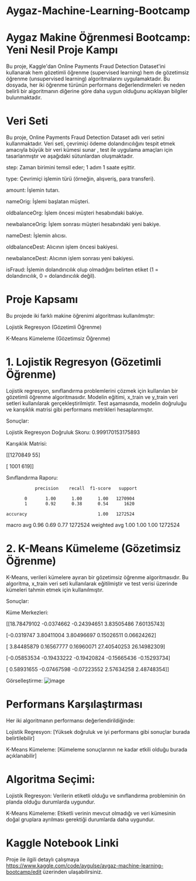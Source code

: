 # Aygaz-Machine-Learning-Bootcamp

# Aygaz Makine Öğrenmesi Bootcamp: Yeni Nesil Proje Kampı 
Bu proje, Kaggle'dan Online Payments Fraud Detection Dataset'ini kullanarak hem gözetimli öğrenme (supervised learning) hem de gözetimsiz öğrenme (unsupervised learning) algoritmalarını uygulamaktadır. Bu dosyada, her iki öğrenme türünün performans değerlendirmeleri ve neden belirli bir algoritmanın diğerine göre daha uygun olduğunu açıklayan bilgiler bulunmaktadır.

# Veri Seti

 Bu proje, Online Payments Fraud Detection Dataset adlı veri setini kullanmaktadır. Veri seti, çevrimiçi ödeme dolandırıcılığını tespit etmek amacıyla büyük bir veri kümesi sunar , test ile uygulama amaçları için tasarlanmıştır ve aşağıdaki sütunlardan oluşmaktadır.

step: Zaman birimini temsil eder; 1 adım 1 saate eşittir.

type: Çevrimiçi işlemin türü (örneğin, alışveriş, para transferi).

amount: İşlemin tutarı.

nameOrig: İşlemi başlatan müşteri.

oldbalanceOrg: İşlem öncesi müşteri hesabındaki bakiye.

newbalanceOrig: İşlem sonrası müşteri hesabındaki yeni bakiye.

nameDest: İşlemin alıcısı.

oldbalanceDest: Alıcının işlem öncesi bakiyesi.

newbalanceDest: Alıcının işlem sonrası yeni bakiyesi.

isFraud: İşlemin dolandırıcılık olup olmadığını belirten etiket (1 = dolandırıcılık, 0 = dolandırıcılık değil).


# Proje Kapsamı

Bu projede iki farklı makine öğrenimi algoritması kullanılmıştır:

Lojistik Regresyon (Gözetimli Öğrenme)

K-Means Kümeleme (Gözetimsiz Öğrenme)

# 1. Lojistik Regresyon (Gözetimli Öğrenme)
Lojistik regresyon, sınıflandırma problemlerini çözmek için kullanılan bir gözetimli öğrenme algoritmasıdır. Modelin eğitimi, x_train ve y_train veri setleri kullanılarak gerçekleştirilmiştir. Test aşamasında, modelin doğruluğu ve karışıklık matrisi gibi performans metrikleri hesaplanmıştır.

Sonuçlar:

Lojistik Regresyon Doğruluk Skoru: 0.999170153175893

Karışıklık Matrisi:

 [[1270849      55]
 
 [   1001     619]]
 
Sınıflandırma Raporu:

               precision    recall  f1-score   support

           0       1.00      1.00      1.00   1270904
           1       0.92      0.38      0.54      1620
           
    accuracy                           1.00   1272524
   macro avg       0.96      0.69      0.77   1272524
weighted avg       1.00      1.00      1.00   1272524


# 2. K-Means Kümeleme (Gözetimsiz Öğrenme)

K-Means, verileri kümelere ayıran bir gözetimsiz öğrenme algoritmasıdır. Bu algoritma, x_train veri seti kullanılarak eğitilmiştir ve test verisi üzerinde kümeleri tahmin etmek için kullanılmıştır.

Sonuçlar:

Küme Merkezleri:

 [[18.78479102 -0.0374662  -0.24394651  3.83505486  7.60135743]
 
 [-0.0319747   3.80411004  3.80496697  0.15026511  0.06624262]
 
 [ 3.84485879  0.16567777  0.16960071 27.40540253 26.14982309]
 
 [-0.05853534 -0.19433222 -0.19420824 -0.15665436 -0.15293734]
 
 [ 0.58931655 -0.07467598 -0.07223552  2.57634258  2.48748354]]


Görselleştirme: ![image](https://github.com/user-attachments/assets/a949d65a-ee37-4e4c-8e88-ed93d9a871aa)



# Performans Karşılaştırması

Her iki algoritmanın performansı değerlendirildiğinde:

Lojistik Regresyon: [Yüksek doğruluk ve iyi performans gibi sonuçlar burada belirtilebilir]

K-Means Kümeleme: [Kümeleme sonuçlarının ne kadar etkili olduğu burada açıklanabilir]

# Algoritma Seçimi:

Lojistik Regresyon: Verilerin etiketli olduğu ve sınıflandırma probleminin ön planda olduğu durumlarda uygundur.

K-Means Kümeleme: Etiketli verinin mevcut olmadığı ve veri kümesinin doğal gruplara ayrılması gerektiği durumlarda daha uygundur.

# Kaggle Notebook Linki
Proje ile ilgili detaylı çalışmaya https://www.kaggle.com/code/aygulse/aygaz-machine-learning-bootcamp/edit  üzerinden ulaşabilirsiniz.
